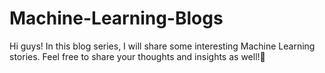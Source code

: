 # Machine-Learning-Blogs
Hi guys! In this blog series, I will share some interesting Machine Learning stories. Feel free to share your thoughts and insights as well!🩷
